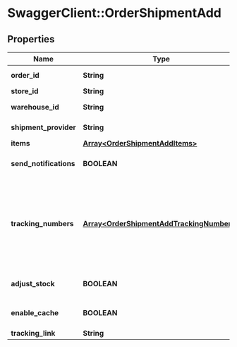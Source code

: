 # SwaggerClient::OrderShipmentAdd

## Properties
Name | Type | Description | Notes
------------ | ------------- | ------------- | -------------
**order_id** | **String** | Defines the order for which the shipment will be created | [optional] 
**store_id** | **String** | Store Id | [optional] 
**warehouse_id** | **String** | This parameter is used for selecting a warehouse where you need to set/modify a product quantity. | [optional] 
**shipment_provider** | **String** | Defines company name that provide tracking of shipment | [optional] 
**items** | [**Array&lt;OrderShipmentAddItems&gt;**](OrderShipmentAddItems.md) | Defines items in the order that will be shipped | [optional] 
**send_notifications** | **BOOLEAN** | Send notifications to customer after shipment was created | [optional] [default to false]
**tracking_numbers** | [**Array&lt;OrderShipmentAddTrackingNumbers&gt;**](OrderShipmentAddTrackingNumbers.md) | Defines shipment&#39;s tracking numbers that have to be added&lt;/br&gt; How set tracking numbers to appropriate carrier:&lt;ul&gt;&lt;li&gt;tracking_numbers[]&#x3D;a2c.demo1,a2c.demo2 - set default carrier&lt;/li&gt;&lt;li&gt;tracking_numbers[&lt;b&gt;carrier_id&lt;/b&gt;]&#x3D;a2c.demo - set appropriate carrier&lt;/li&gt;&lt;/ul&gt;To get the list of carriers IDs that are available in your store, use the &lt;a href &#x3D; \&quot;http://docs.api2cart.com/cart-info\&quot;&gt;cart.info&lt;/a &gt; method | [optional] 
**adjust_stock** | **BOOLEAN** | This parameter is used for adjust stock. | [optional] [default to false]
**enable_cache** | **BOOLEAN** | If the value is &#39;true&#39; and order exist in our cache, we will use order.info from cache to prepare shipment items. | [optional] [default to false]
**tracking_link** | **String** | Defines custom tracking link | [optional] 


